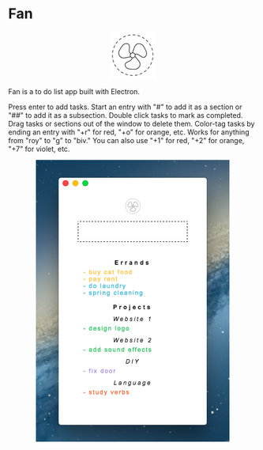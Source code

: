 # Fan
<p align="center">
<img src="/img/fan.png_96x96.png">
</p>

Fan is a to do list app built with Electron. 

Press enter to add tasks. Start an entry with "#" to add it as a section or "##" to add it as a subsection. Double click tasks to mark as completed. Drag tasks or sections out of the window to delete them. Color-tag tasks by ending an entry with "+r" for red, "+o" for orange, etc. Works for anything from "roy" to "g" to "biv." You can also use "+1" for red, "+2" for orange, "+7" for violet, etc. 

<p align="center">
<img src="/img/fan_screenshot.png">
</p>
